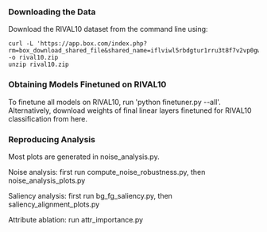 ### Downloading the Data

Download the RIVAL10 dataset from the command line using:
```
curl -L 'https://app.box.com/index.php?rm=box_download_shared_file&shared_name=iflviwl5rbdgtur1rru3t8f7v2vp0gww&file_id=f_944375052992' -o rival10.zip
unzip rival10.zip
```
### Obtaining Models Finetuned on RIVAL10

To finetune all models on RIVAL10, run 'python finetuner.py --all'. 
Alternatively, download weights of final linear layers finetuned for RIVAL10 classification from here. 

### Reproducing Analysis

Most plots are generated in noise_analysis.py. 

Noise analysis: first run compute_noise_robustness.py, then noise_analysis_plots.py

Saliency analysis: first run bg_fg_saliency.py, then saliency_alignment_plots.py

Attribute ablation: run attr_importance.py
